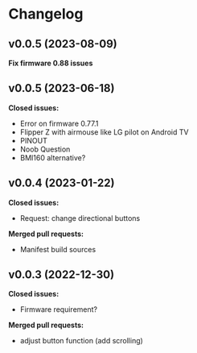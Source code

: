 # Changelog

## v0.0.5 (2023-08-09)

**Fix firmware 0.88 issues**

## v0.0.5 (2023-06-18)

**Closed issues:**

- Error on firmware 0.77.1
- Flipper Z with airmouse like LG pilot on Android TV
- PINOUT
- Noob Question
- BMI160 alternative?

## v0.0.4 (2023-01-22)

**Closed issues:**

- Request: change directional buttons

**Merged pull requests:**

- Manifest build sources

## v0.0.3 (2022-12-30)

**Closed issues:**

- Firmware requirement?

**Merged pull requests:**

- adjust button function \(add scrolling\)
